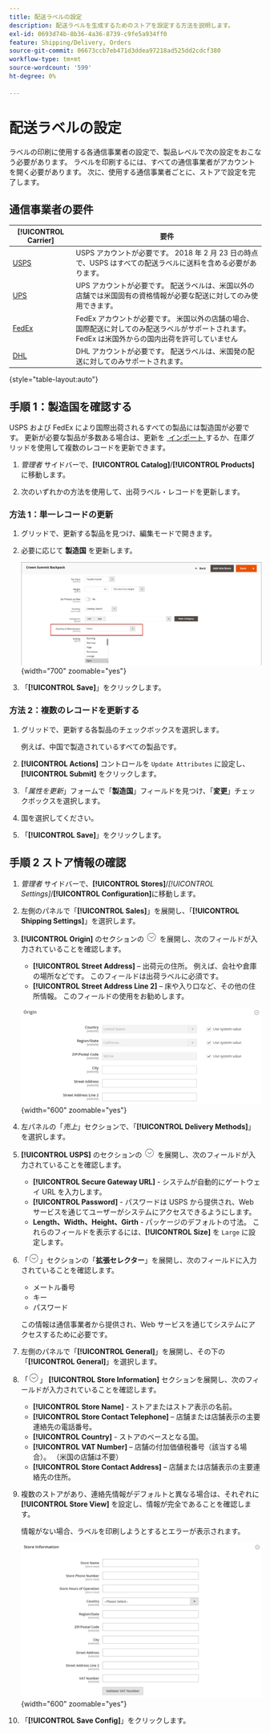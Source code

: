 ```yaml
---
title: 配送ラベルの設定
description: 配送ラベルを生成するためのストアを設定する方法を説明します。
exl-id: 0693d74b-8b36-4a36-8739-c9fe5a934ff0
feature: Shipping/Delivery, Orders
source-git-commit: 06673ccb7eb471d3ddea97218ad525dd2cdcf380
workflow-type: tm+mt
source-wordcount: '599'
ht-degree: 0%

---
```


# 配送ラベルの設定

ラベルの印刷に使用する各通信事業者の設定で、製品レベルで次の設定をおこなう必要があります。 ラベルを印刷するには、すべての通信事業者がアカウントを開く必要があります。 次に、使用する通信事業者ごとに、ストアで設定を完了します。

## 通信事業者の要件

| [!UICONTROL Carrier] | 要件 |
|-------|--------|
| [USPS](usps.md) | USPS アカウントが必要です。 2018 年 2 月 23 日の時点で、USPS はすべての配送ラベルに送料を含める必要があります。 |
| [UPS](ups.md) | UPS アカウントが必要です。 配送ラベルは、米国以外の店舗では米国固有の資格情報が必要な配送に対してのみ使用できます。 |
| [FedEx](fedex.md) | FedEx アカウントが必要です。 米国以外の店舗の場合、国際配送に対してのみ配送ラベルがサポートされます。 FedEx は米国外からの国内出荷を許可していません |
| [DHL](dhl.md) | DHL アカウントが必要です。 配送ラベルは、米国発の配送に対してのみサポートされます。 |

{style="table-layout:auto"}

## 手順 1：製造国を確認する

USPS および FedEx により国際出荷されるすべての製品には製造国が必要です。 更新が必要な製品が多数ある場合は、更新を [&#x200B; インポート &#x200B;](../systems/data-import.md) するか、在庫グリッドを使用して複数のレコードを更新できます。

1. _管理者_ サイドバーで、**[!UICONTROL Catalog]**/**[!UICONTROL Products]** に移動します。

1. 次のいずれかの方法を使用して、出荷ラベル・レコードを更新します。

### 方法 1：単一レコードの更新

1. グリッドで、更新する製品を見つけ、編集モードで開きます。

1. 必要に応じて **製造国** を更新します。

   ![&#x200B; 製造国 &#x200B;](./assets/product-country-of-manufacture.png){width="700" zoomable="yes"}

1. 「**[!UICONTROL Save]**」をクリックします。

### 方法 2：複数のレコードを更新する

1. グリッドで、更新する各製品のチェックボックスを選択します。

   例えば、中国で製造されているすべての製品です。

1. **[!UICONTROL Actions]** コントロールを `Update Attributes` に設定し、**[!UICONTROL Submit]** をクリックします。

1. 「_属性を更新_」フォームで「**製造国**」フィールドを見つけ、「**変更**」チェックボックスを選択します。

1. 国を選択してください。

1. 「**[!UICONTROL Save]**」をクリックします。

## 手順 2 ストア情報の確認

1. _管理者_ サイドバーで、**[!UICONTROL Stores]**/_[!UICONTROL Settings]_/**[!UICONTROL Configuration]**&#x200B;に移動します。

1. 左側のパネルで「**[!UICONTROL Sales]**」を展開し、「**[!UICONTROL Shipping Settings]**」を選択します。

1. **[!UICONTROL Origin]** のセクションの ![&#x200B; 展開セレクター &#x200B;](../assets/icon-display-expand.png) を展開し、次のフィールドが入力されていることを確認します。

   - **[!UICONTROL Street Address]** – 出荷元の住所。 例えば、会社や倉庫の場所などです。 このフィールドは出荷ラベルに必須です。
   - **[!UICONTROL Street Address Line 2]** – 床や入り口など、その他の住所情報。 このフィールドの使用をお勧めします。

   ![&#x200B; 接触チャネル &#x200B;](../configuration-reference/sales/assets/shipping-settings-origin.png){width="600" zoomable="yes"}

1. 左パネルの「_売上_」セクションで、「**[!UICONTROL Delivery Methods]**」を選択します。

1. **[!UICONTROL USPS]** のセクションの ![&#x200B; 展開セレクター &#x200B;](../assets/icon-display-expand.png) を展開し、次のフィールドが入力されていることを確認します。

   - **[!UICONTROL Secure Gateway URL]** - システムが自動的にゲートウェイ URL を入力します。
   - **[!UICONTROL Password]** - パスワードは USPS から提供され、Web サービスを通じてユーザーがシステムにアクセスできるようにします。
   - **Length、Width、Height、Girth** - パッケージのデフォルトの寸法。 これらのフィールドを表示するには、**[!UICONTROL Size]** を `Large` に設定します。

1. 「![FedEx](../assets/icon-display-expand.png)」セクションの「**拡張セレクター**」を展開し、次のフィールドに入力されていることを確認します。

   - メートル番号
   - キー
   - パスワード

   この情報は通信事業者から提供され、Web サービスを通じてシステムにアクセスするために必要です。

1. 左側のパネルで「**[!UICONTROL General]**」を展開し、その下の「**[!UICONTROL General]**」を選択します。

1. 「![&#x200B; 拡張セレクター &#x200B;](../assets/icon-display-expand.png)」 **[!UICONTROL Store Information]** セクションを展開し、次のフィールドが入力されていることを確認します。

   - **[!UICONTROL Store Name]** - ストアまたはストア表示の名前。
   - **[!UICONTROL Store Contact Telephone]** – 店舗または店舗表示の主要連絡先の電話番号。
   - **[!UICONTROL Country]** - ストアのベースとなる国。
   - **[!UICONTROL VAT Number]** – 店舗の付加価値税番号（該当する場合）。 （米国の店舗は不要）
   - **[!UICONTROL Store Contact Address]** – 店舗または店舗表示の主要連絡先の住所。

1. 複数のストアがあり、連絡先情報がデフォルトと異なる場合は、それぞれに **[!UICONTROL Store View]** を設定し、情報が完全であることを確認します。

   情報がない場合、ラベルを印刷しようとするとエラーが表示されます。

   ![&#x200B; 店舗情報 &#x200B;](../configuration-reference/general/assets/general-store-information.png){width="600" zoomable="yes"}

1. 「**[!UICONTROL Save Config]**」をクリックします。
